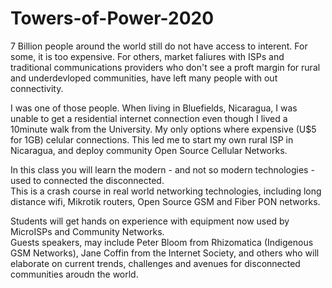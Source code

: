 # Towers-of-Power-2020

7 Billion people around the world still do not have access to interent. For some, it is too expensive. 
For others, market faliures with ISPs and traditional communications providers who don't see a proft margin for rural and underdevloped communities, have left many people with out connectivity. 

I was one of those people.  When living in Bluefields, Nicaragua, I was unable to get a residential internet connection even though I lived a 10minute walk from the University.  My only options where expensive (U$5 for 1GB) celular connections.  This led me to start my own rural ISP in Nicaragua, and deploy community Open Source Cellular Networks. 

In this class you will learn the modern - and not so modern technologies - used to connected the disconnected.  
This is a crash course in real world networking technologies, including long distance wifi, Mikrotik routers, Open Source GSM and Fiber PON networks. 

Students will get hands on experience with equipment now used by MicroISPs and Community Networks.   
Guests speakers, may include Peter Bloom from Rhizomatica (Indigenous GSM Networks), Jane Coffin from the Internet Society, and others who will elaborate on current trends, challenges and avenues for disconnected communities aroudn the world.   


